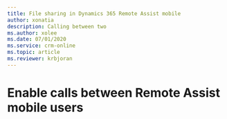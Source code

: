 ```yaml
---
title: File sharing in Dynamics 365 Remote Assist mobile
author: xonatia
description: Calling between two
ms.author: xolee
ms.date: 07/01/2020
ms.service: crm-online
ms.topic: article
ms.reviewer: krbjoran
---
```

# Enable calls between Remote Assist mobile users
